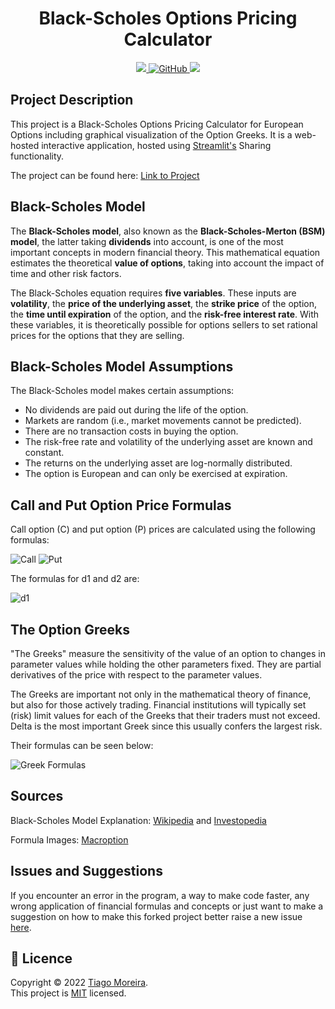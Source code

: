 <h1 align="center">Black-Scholes Options Pricing Calculator</h1>

<p align="center">
    <a href="https://tfsm00-black-scholes-calculator-bsm-streamlit-rm6hsi.streamlit.app/">
        <img src="https://static.streamlit.io/badges/streamlit_badge_black_white.svg">
    </a>
    <a href="https://github.com/TFSM00/Black-Scholes-Calculator/blob/main/LICENSE.txt">
       <img alt="GitHub" src="https://img.shields.io/github/license/tfsm00/Black-Scholes-Calculator">
    </a>
    <img src="https://img.shields.io/badge/Made%20with-Python-1f425f.svg">
</p>

## Project Description


This project is a Black-Scholes Options Pricing Calculator for European Options including graphical visualization of the Option Greeks.
It is a web-hosted interactive application, hosted using [Streamlit's](streamlit.io) Sharing functionality.

The project can be found here: [Link to Project](https://black-scholes-calculator-with-charts-tables.streamlit.app/)

## Black-Scholes Model


The **Black-Scholes model**, also known as the **Black-Scholes-Merton (BSM) model**, the latter taking **dividends** into account, is one of the most important concepts in modern financial theory. This mathematical equation estimates the theoretical **value of options**, taking into account the impact of time and other risk factors.

The Black-Scholes equation requires **five variables**. These inputs are **volatility**, the **price of the underlying asset**, the **strike price** of the option, the **time until expiration** of the option, and the **risk-free interest rate**. With these variables, it is theoretically possible for options sellers to set rational prices for the options that they are selling.

## Black-Scholes Model Assumptions


The Black-Scholes model makes certain assumptions:

- No dividends are paid out during the life of the option.
- Markets are random (i.e., market movements cannot be predicted).
- There are no transaction costs in buying the option.
- The risk-free rate and volatility of the underlying asset are known and constant.
- The returns on the underlying asset are log-normally distributed.
- The option is European and can only be exercised at expiration.

## Call and Put Option Price Formulas


Call option (C) and put option (P) prices are calculated using the following formulas:

![Call](call-formula.jpg)
![Put](put-formula.jpg)

The formulas for d1 and d2 are:

![d1](d1-d2-formula.jpg)

## The Option Greeks


"The Greeks" measure the sensitivity of the value of an option to changes in parameter values while holding the other parameters fixed. They are partial derivatives of the price with respect to the parameter values.

The Greeks are important not only in the mathematical theory of finance, but also for those actively trading. Financial institutions will typically set (risk) limit values for each of the Greeks that their traders must not exceed. Delta is the most important Greek since this usually confers the largest risk.

Their formulas can be seen below:

![Greek Formulas](greeks.png)

## Sources


Black-Scholes Model Explanation: [Wikipedia](https://en.wikipedia.org/wiki/Black%E2%80%93Scholes_model) and [Investopedia](https://www.investopedia.com/terms/b/blackscholes.asp)

Formula Images: [Macroption](https://www.macroption.com/black-scholes-formula/)

## Issues and Suggestions


If you encounter an error in the program, a way to make code faster, any wrong application of financial formulas and concepts or just want to make a suggestion on how to make this forked project better raise a new issue [here](https://github.com/nonameless88/Black-Scholes-Calculator-With-Charts-Tables/). 

## 📝 Licence


Copyright © 2022 [Tiago Moreira](https://github.com/TFSM00).<br />
This project is [MIT](https://github.com/TFSM00/Black-Scholes-Calculator/blob/main/LICENSE.txt) licensed.
